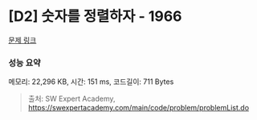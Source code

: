 # [D2] 숫자를 정렬하자 - 1966 

[문제 링크](https://swexpertacademy.com/main/code/problem/problemDetail.do?contestProbId=AV5PrmyKAWEDFAUq) 

### 성능 요약

메모리: 22,296 KB, 시간: 151 ms, 코드길이: 711 Bytes



> 출처: SW Expert Academy, https://swexpertacademy.com/main/code/problem/problemList.do